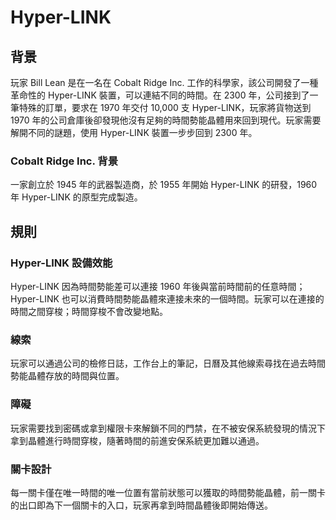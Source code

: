 # Hyper-LINK
## 背景
玩家 Bill Lean 是在一名在 Cobalt Ridge Inc. 工作的科學家，該公司開發了一種革命性的 Hyper-LINK 裝置，可以連結不同的時間。在 2300 年，公司接到了一筆特殊的訂單，要求在 1970 年交付 10,000 支 Hyper-LINK，玩家將貨物送到 1970 年的公司倉庫後卻發現他沒有足夠的時間勢能晶體用來回到現代。玩家需要解開不同的謎題，使用 Hyper-LINK 裝置一步步回到 2300 年。
### Cobalt Ridge Inc. 背景
一家創立於 1945 年的武器製造商，於 1955 年開始 Hyper-LINK 的研發，1960 年 Hyper-LINK 的原型完成製造。

## 規則
### Hyper-LINK 設備效能
Hyper-LINK 因為時間勢能差可以連接 1960 年後與當前時間前的任意時間；Hyper-LINK 也可以消費時間勢能晶體來連接未來的一個時間。玩家可以在連接的時間之間穿梭；時間穿梭不會改變地點。
### 線索
玩家可以通過公司的檢修日誌，工作台上的筆記，日曆及其他線索尋找在過去時間勢能晶體存放的時間與位置。
### 障礙
玩家需要找到密碼或拿到權限卡來解鎖不同的門禁，在不被安保系統發現的情況下拿到晶體進行時間穿梭，隨著時間的前進安保系統更加難以通過。
### 關卡設計
每一關卡僅在唯一時間的唯一位置有當前狀態可以獲取的時間勢能晶體，前一關卡的出口即為下一個關卡的入口，玩家再拿到時間晶體後即開始傳送。
